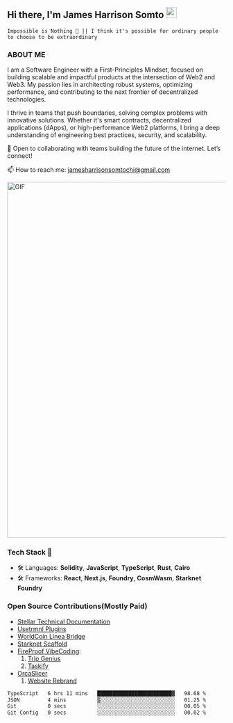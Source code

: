 ## Hi there, I'm James Harrison Somto <img src="https://media.giphy.com/media/hvRJCLFzcasrR4ia7z/giphy.gif" width="25px">

`Impossible is Nothing 🚀 || I think it's possible for ordinary people to choose to be extraordinary`

### ABOUT ME

I am a Software Engineer with a First-Principles Mindset, focused on building scalable and impactful products at the intersection of Web2 and Web3. My passion lies in architecting robust systems, optimizing performance, and contributing to the next frontier of decentralized technologies.

I thrive in teams that push boundaries, solving complex problems with innovative solutions. Whether it's smart contracts, decentralized applications (dApps), or high-performance Web2 platforms, I bring a deep understanding of engineering best practices, security, and scalability.

🚀 Open to collaborating with teams building the future of the internet. Let’s connect!

📫 How to reach me: jamesharrisonsomtochi@gmail.com
 
<img align="center" alt="GIF" src="https://github.com/Gapur/Gapur/blob/master/coding.gif?raw=true" width="818px" height="818px" />


### Tech Stack 🚀

- 🛠 Languages: **Solidity**, **JavaScript**, **TypeScript**, **Rust**, **Cairo**
- 🛠 Frameworks: **React**, **Next.js**, **Foundry**, **CosmWasm**, **Starknet Foundry**


### Open Source Contributions(Mostly Paid)
- [Stellar Technical Documentation](https://github.com/stellar/stellar-docs/commits?author=KodeSage)
- [Usetrmnl Plugins](https://github.com/usetrmnl/plugins/commits?author=KodeSage)
- [WorldCoin Linea Bridge](https://github.com/kfastov/worldcoin-bridge-linea)
- [Starknet Scaffold](https://github.com/horuslabsio/Starknet-Scaffold)
- [FireProof VibeCoding](https://github.com/fireproof-storage/fireproof/issues/613): 
  1. [Trip Genius](https://github.com/KodeSage/tripgenius)
  2. [Taskify](https://github.com/KodeSage/taskify)
- [OrcaSlicer](https://github.com/SoftFever/OrcaSlicer/issues/8229#issuecomment-2722687745)
    1. [Website Rebrand](https://orcaslicer.com/)


<!--START_SECTION:waka-->

```txt
TypeScript   6 hrs 11 mins   ████████████████████████▓   98.68 %
JSON         4 mins          ▒░░░░░░░░░░░░░░░░░░░░░░░░   01.25 %
Git          0 secs          ░░░░░░░░░░░░░░░░░░░░░░░░░   00.05 %
Git Config   0 secs          ░░░░░░░░░░░░░░░░░░░░░░░░░   00.02 %
```

<!--END_SECTION:waka-->
<br />
<br />
<br />







